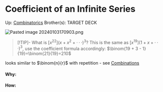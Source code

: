 # Coefficient of an Infinite Series

Up: [Combinatorics](combinatorics)
Brother(s):
TARGET DECK

![Pasted image 20240103170903.png](pasted_image_20240103170903.png)

> [!TIP]- What is $[x^{22}](x + x^2 + · · ·)^3$? 
> This is the same as $[x^{19}](1 + x + · · ·)^3$, use the coefficient formula accordingly: 
> $\binom{19 + 3 - 1}{19}=\binom{21}{19}=210$

looks similar to $\binom{n}{r}$ with repetition - see [Combinations](combinations)
































#### Why:
#### How:









